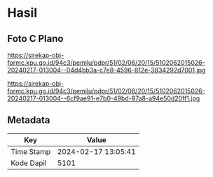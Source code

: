 # Hasil

## Foto C Plano

https://sirekap-obj-formc.kpu.go.id/94c3/pemilu/pdpr/51/02/06/20/15/5102062015026-20240217-013004--04d4bb3a-c7e8-4596-812e-3834292d7001.jpg

https://sirekap-obj-formc.kpu.go.id/94c3/pemilu/pdpr/51/02/06/20/15/5102062015026-20240217-013004--6cf9ae91-e7b0-49bd-87a8-a94e50d20ff1.jpg


## Metadata

| Key        | Value               |
| ---------- | ------------------- |
| Time Stamp | 2024-02-17 13:05:41 |
| Kode Dapil | 5101                |



